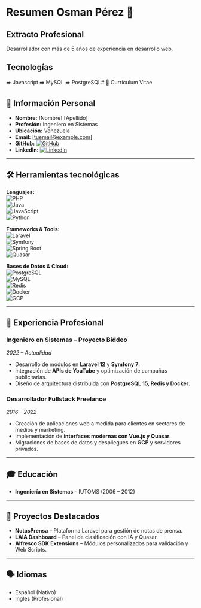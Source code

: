 # Resumen Osman Pérez 👋

## Extracto Profesional
Desarrollador con más de 5 años de experiencia en desarrollo web.

## Tecnologías
​➡️ ​Javascript
​➡️​ MySQL
​➡️​ PostgreSQL# 📄 Currículum Vitae

## 👤 Información Personal  
- **Nombre:** [Nombre] [Apellido]  
- **Profesión:** Ingeniero en Sistemas  
- **Ubicación:** Venezuela  
- **Email:** [tuemail@example.com]  
- **GitHub:** [![GitHub](https://img.shields.io/badge/GitHub-000?style=flat&logo=github&logoColor=white)](https://github.com/tuusuario)  
- **LinkedIn:** [![LinkedIn](https://img.shields.io/badge/LinkedIn-0A66C2?style=flat&logo=linkedin&logoColor=white)](https://linkedin.com/in/tuusuario)  

---

## 🛠️ Herramientas tecnológicas  

**Lenguajes:**  
![PHP](https://img.shields.io/badge/PHP-777BB4?style=flat&logo=php&logoColor=white)  
![Java](https://img.shields.io/badge/Java-ED8B00?style=flat&logo=java&logoColor=white)  
![JavaScript](https://img.shields.io/badge/JavaScript-F7DF1E?style=flat&logo=javascript&logoColor=black)  
![Python](https://img.shields.io/badge/Python-3776AB?style=flat&logo=python&logoColor=white)  

**Frameworks & Tools:**  
![Laravel](https://img.shields.io/badge/Laravel-FF2D20?style=flat&logo=laravel&logoColor=white)  
![Symfony](https://img.shields.io/badge/Symfony-000000?style=flat&logo=symfony&logoColor=white)  
![Spring Boot](https://img.shields.io/badge/Spring_Boot-6DB33F?style=flat&logo=spring-boot&logoColor=white)  
![Quasar](https://img.shields.io/badge/Quasar-1976D2?style=flat&logo=quasar&logoColor=white)  

**Bases de Datos & Cloud:**  
![PostgreSQL](https://img.shields.io/badge/PostgreSQL-4169E1?style=flat&logo=postgresql&logoColor=white)  
![MySQL](https://img.shields.io/badge/MySQL-4479A1?style=flat&logo=mysql&logoColor=white)  
![Redis](https://img.shields.io/badge/Redis-DC382D?style=flat&logo=redis&logoColor=white)  
![Docker](https://img.shields.io/badge/Docker-2496ED?style=flat&logo=docker&logoColor=white)  
![GCP](https://img.shields.io/badge/Google_Cloud-4285F4?style=flat&logo=google-cloud&logoColor=white)  

---

## 💼 Experiencia Profesional  

### **Ingeniero en Sistemas – Proyecto Biddeo**  
*2022 – Actualidad*  
- Desarrollo de módulos en **Laravel 12** y **Symfony 7**.  
- Integración de **APIs de YouTube** y optimización de campañas publicitarias.  
- Diseño de arquitectura distribuida con **PostgreSQL 15, Redis y Docker**.  

### **Desarrollador Fullstack Freelance**  
*2016 – 2022*  
- Creación de aplicaciones web a medida para clientes en sectores de medios y marketing.  
- Implementación de **interfaces modernas con Vue.js y Quasar**.  
- Migraciones de bases de datos y despliegues en **GCP** y servidores privados.  

---

## 🎓 Educación  
- **Ingeniería en Sistemas** – IUTOMS (2006 – 2012)  

---

## 🚀 Proyectos Destacados  
- **NotasPrensa** – Plataforma Laravel para gestión de notas de prensa.  
- **LAIA Dashboard** – Panel de clasificación con IA y Quasar.  
- **Alfresco SDK Extensions** – Módulos personalizados para validación y Web Scripts.  

---

## 🗣️ Idiomas  
- Español (Nativo)  
- Inglés (Profesional)  

